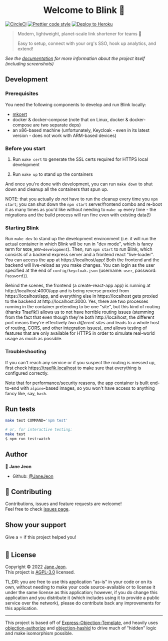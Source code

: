 <h1 align="center">Welcome to Blink 👋</h1>

[![CircleCI](https://circleci.com/gh/JaneJeon/blink.svg?style=shield)](https://circleci.com/gh/JaneJeon/blink)
[![Prettier code style](https://img.shields.io/badge/code_style-prettier-ff69b4.svg)](https://github.com/prettier/prettier)
[![Deploy to Heroku](https://img.shields.io/badge/deploy%20to-heroku-6762a6)](https://heroku.com/deploy)

> Modern, lightweight, planet-scale link shortener for teams 🎉
>
> Easy to setup, connect with your org's SSO, hook up analytics, and extend!

_See the [documentation](https://docs.blink.rest) for more information about the project itself (including screenshots)_

## Development

### Prerequisites

You need the following components to develop and run Blink locally:

- [mkcert](https://github.com/FiloSottile/mkcert)
- docker & docker-compose (note that on Linux, docker & docker-compose are two separate deps)
- an x86-based machine (unfortunately, Keycloak - even in its latest version - does not work with ARM-based devices)

### Before you start

1. Run `make cert` to generate the SSL certs required for HTTPS local development

2. Run `make up` to stand up the containers

And once you're done with development, you can run `make down` to shut down and cleanup all the containers that spun up.

NOTE: that you actually _do not_ have to run the cleanup every time you `npm start`; you can shut down the `npm start` server/frontend combo and re-boot it as many times as you'd like without needing to `make up` every time - the migrations and the build process will run fine even with existing data(!)

### Starting Blink

Run `make dev` to stand up the development environment (i.e. it will run the actual container in which Blink will be run in "dev mode", which is fancy term for `NODE_ENV=development`). Then, run `npm start` to run Blink, which consists of a backend express server and a frontend react "live-loader". You can access the app at https://localhost/app! Both the frontend and the backend will live-reload as you make changes. You can login as the user specified at the end of `config/keycloak.json` (username: `user`, password: `Password1`).

Behind the scenes, the frontend (a create-react-app app) is running at http://localhost:4000/app and is being reverse proxied from https://localhost/app, and everything else in https://localhost gets proxied to the backend at http://localhost:3000. Yes, there are two processes running in the container pretending to be one "site", but this kind of routing (thanks Traefik!) allows us to not have horrible routing issues (stemming from the fact that even though they're both http://localhost, the different port means they're effectively _two different sites_ and leads to a whole host of routing, CORS, and other integration issues), _and_ allows testing of features that are only available for HTTPS in order to simulate real-world usage as much as possible.

### Troubleshooting

If you can't reach any service or if you suspect the routing is messed up, first check https://traefik.localhost to make sure that everything is configured correctly.

Note that for performance/security reasons, the app container is built end-to-end with `alpine`-based images, so you won't have access to anything fancy like, say, `bash`.

## Run tests

```sh
make test COMMAND='npm test'

# or, for interactive testing:
make test
$ npm run test:watch
```

## Author

👤 **Jane Jeon**

- Github: [@JaneJeon](https://github.com/JaneJeon)

## 🤝 Contributing

Contributions, issues and feature requests are welcome!  
Feel free to check [issues page](https://github.com/JaneJeon/blink/issues?q=is%3Aopen+is%3Aissue+-label%3Ablocked).

## Show your support

Give a ⭐️ if this project helped you!

## 📝 License

Copyright © 2022 [Jane Jeon](https://github.com/JaneJeon).<br />
This project is [AGPL-3.0](https://github.com/JaneJeon/blink/blob/master/LICENSE) licensed.

TL;DR: you are free to use this application "as-is" in your code or on its own, without needing to make your code source-available or to license it under the same license as this application; however, if you do change this application and you distribute it (which includes using it to provide a public service over the network), please do contribute back any improvements for this application.

---

This project is based off of [Express-Objection-Template](https://github.com/JaneJeon/express-objection-template), and heavily uses [objection-authorize](https://github.com/JaneJeon/objection-authorize) and [objection-hashid](https://github.com/JaneJeon/objection-hashid) to drive much of "hidden" logic and make isomorphism possible.
